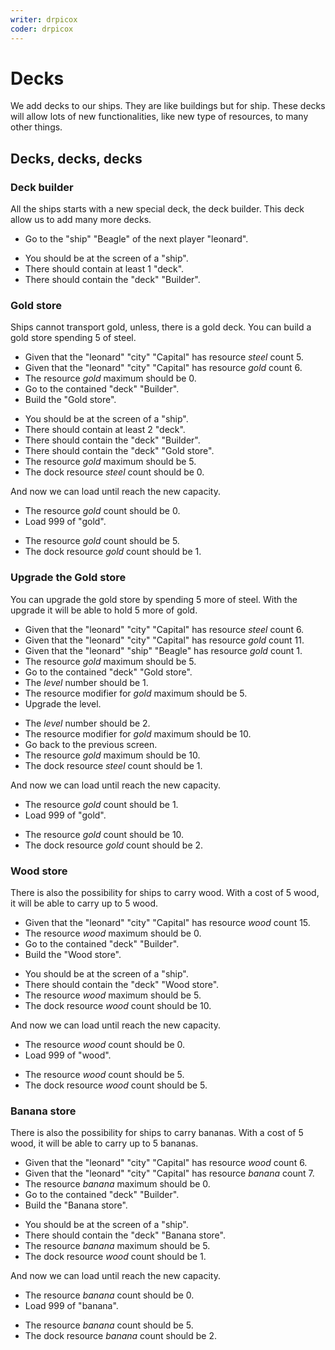 ```yaml
---
writer: drpicox
coder: drpicox
---
```

# Decks

We add decks to our ships.
They are like buildings but for ship.
These decks will allow lots of new functionalities,
like new type of resources, to many other things.

## Decks, decks, decks

### Deck builder

All the ships starts with a new special deck,
the deck builder. This deck allow us to add
many more decks.

 * Go to the "ship" "Beagle" of the next player "leonard".
 <!-- SNAPSHOT status=200 -->
 * You should be at the screen of a "ship".
 * There should contain at least 1 "deck".
 * There should contain the "deck" "Builder".
 
### Gold store

Ships cannot transport gold, unless, there is a gold deck. You can build
a gold store spending 5 of steel.

 * Given that the "leonard" "city" "Capital" has resource _steel_ count 5.
 * Given that the "leonard" "city" "Capital" has resource _gold_ count 6.
 * The resource _gold_ maximum should be 0.
 * Go to the contained "deck" "Builder".
 * Build the "Gold store".
 <!-- SNAPSHOT status=200 -->
 * You should be at the screen of a "ship".
 * There should contain at least 2 "deck".
 * There should contain the "deck" "Builder".
 * There should contain the "deck" "Gold store".
 * The resource _gold_ maximum should be 5.
 * The dock resource _steel_ count should be 0.

And now we can load until reach the new capacity.

 * The resource _gold_ count should be 0.
 * Load 999 of "gold".
 <!-- SNAPSHOT status=200 -->  
 * The resource _gold_ count should be 5.
 * The dock resource _gold_ count should be 1.

### Upgrade the Gold store

You can upgrade the gold store by spending 5 more of steel. 
With the upgrade it will be able to hold 5 more of gold.

 * Given that the "leonard" "city" "Capital" has resource _steel_ count 6.
 * Given that the "leonard" "city" "Capital" has resource _gold_ count 11.
 * Given that the "leonard" "ship" "Beagle" has resource _gold_ count 1.
 * The resource _gold_ maximum should be 5.
 * Go to the contained "deck" "Gold store".
 * The _level_ number should be 1.
 * The resource modifier for _gold_ maximum should be 5.
 * Upgrade the level.
 <!-- SNAPSHOT status=200 -->
 * The _level_ number should be 2.
 * The resource modifier for _gold_ maximum should be 10.
 * Go back to the previous screen.
 * The resource _gold_ maximum should be 10.
 * The dock resource _steel_ count should be 1.

And now we can load until reach the new capacity.

 * The resource _gold_ count should be 1.
 * Load 999 of "gold".
 <!-- SNAPSHOT status=200 -->  
 * The resource _gold_ count should be 10.
 * The dock resource _gold_ count should be 2.

### Wood store

There is also the possibility for ships to carry wood.
With a cost of 5 wood, it will be able to carry up to 5 wood.

 * Given that the "leonard" "city" "Capital" has resource _wood_ count 15.
 * The resource _wood_ maximum should be 0.
 * Go to the contained "deck" "Builder".
 * Build the "Wood store".
 <!-- SNAPSHOT status=200 -->
 * You should be at the screen of a "ship".
 * There should contain the "deck" "Wood store".
 * The resource _wood_ maximum should be 5.
 * The dock resource _wood_ count should be 10.

And now we can load until reach the new capacity.

 * The resource _wood_ count should be 0.
 * Load 999 of "wood".
 <!-- SNAPSHOT status=200 -->  
 * The resource _wood_ count should be 5.
 * The dock resource _wood_ count should be 5.

### Banana store

There is also the possibility for ships to carry bananas.
With a cost of 5 wood, it will be able to carry up to 5 bananas.

 * Given that the "leonard" "city" "Capital" has resource _wood_ count 6.
 * Given that the "leonard" "city" "Capital" has resource _banana_ count 7.
 * The resource _banana_ maximum should be 0.
 * Go to the contained "deck" "Builder".
 * Build the "Banana store".
 <!-- SNAPSHOT status=200 -->
 * You should be at the screen of a "ship".
 * There should contain the "deck" "Banana store".
 * The resource _banana_ maximum should be 5.
 * The dock resource _wood_ count should be 1.

And now we can load until reach the new capacity.

 * The resource _banana_ count should be 0.
 * Load 999 of "banana".
 <!-- SNAPSHOT status=200 -->  
 * The resource _banana_ count should be 5.
 * The dock resource _banana_ count should be 2.
